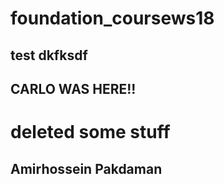 # foundation_coursews18

##  test dkfksdf
##  CARLO WAS HERE!!

# deleted some stuff

## Amirhossein Pakdaman

